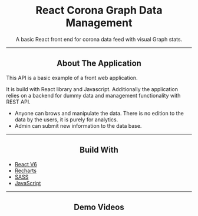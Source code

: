 <div></div>
<h1  align="center">React Corona Graph Data Management</h1>

<div align="center">
  <p align="center">
    A basic React front end for corona data feed with visual Graph stats.
  </p>
</div>
<hr>
<!-- ABOUT THE APPLICATION -->
<h2 align="center">About The Application </h2>
This API is a basic example of a front web application.

It is build with React library and Javascript.
Additionally the application relies on a backend for dummy data and management functionality with REST API.

- Anyone can brows and manipulate the data. There is no edition to the data by the users, it is purely for analytics.
- Admin can submit new information to the data base.
<hr>
<h2 align="center">Build With</h2>

-   [React V6](https://reactjs.org/)
-   [Recharts](https://recharts.org/en-US/api)
-   [SASS](https://sass-lang.com/)
-   [JavaScript](https://www.javascript.com/)

<hr>

<h2 align="center">Demo Videos</h2>